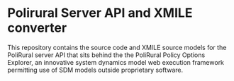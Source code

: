 # Polirural Server API and XMILE converter

This repository contains the source code and XMILE source models for the PoliRural server API that sits behind the the PoliRural Policy Options Explorer, an innovative system dynamics model web execution framework permitting use of SDM models outside proprietary software.

